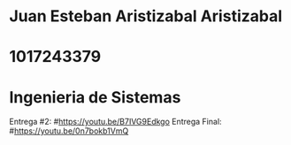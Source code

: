 # Juan Esteban Aristizabal Aristizabal
# 1017243379
# Ingenieria de Sistemas
Entrega #2:
#https://youtu.be/B7IVG9Edkgo 
Entrega Final:
#https://youtu.be/0n7bokb1VmQ
